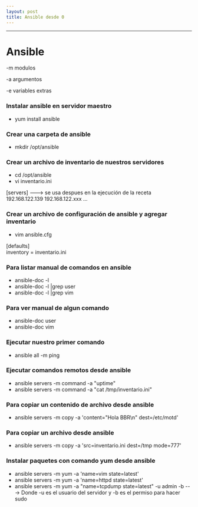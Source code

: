 ```yaml
---
layout: post
title: Ansible desde 0
---
```

<!-- Asi se ponen las fotos en Mackdown
![foto_personal](https://raw.githubusercontent.com/matthy11/matthy11.github.io/master/images/foto1.jpg)
-->

***

# Ansible 

-m modulos  

-a argumentos  

-e variables extras  



### Instalar ansible en servidor maestro  

- yum install ansible


### Crear una carpeta de ansible  

- mkdir /opt/ansible


### Crear un archivo de inventario de nuestros servidores  

- cd /opt/ansible
- vi inventario.ini

[servers] --->  se usa despues en la ejecución de la receta  
192.168.122.139 192.168.122.xxx ...


### Crear un archivo de configuración de ansible y agregar inventario  

- vim ansible.cfg

[defaults]  
inventory = inventario.ini


### Para listar manual de comandos en ansible  

- ansible-doc -l 
- ansible-doc -l |grep user
- ansible-doc -l |grep vim


### Para ver manual de algun comando  

- ansible-doc user
- ansible-doc vim


### Ejecutar nuestro primer comando  

- ansible all -m ping


### Ejecutar comandos remotos desde ansible  

- ansible servers -m command -a "uptime"
- ansible servers -m command -a "cat /tmp/inventario.ini"


### Para copiar un contenido de archivo desde ansible  

- ansible servers -m copy -a 'content="Hola BBR\n" dest=/etc/motd'


### Para copiar un archivo desde ansible  

- ansible servers -m copy -a 'src=inventario.ini dest=/tmp mode=777'


### Instalar paquetes con comando yum desde ansible  

- ansible servers -m yum -a 'name=vim state=latest'
- ansible servers -m yum -a 'name=httpd state=latest'
- ansible servers -m yum -a "name=tcpdump state=latest" -u admin -b    --->  Donde -u es el usuario del servidor y -b es el permiso para hacer sudo
